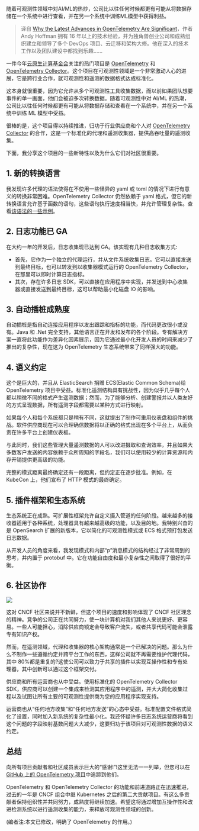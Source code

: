 <!--
title: 为什么OpenTelemetry的最新进展非常重要
cover: https://cdn.thenewstack.io/media/2023/12/1fc08803-tree-3285547_1280-1024x530.jpg
-->

随着可观测性领域中对AI/ML的热炒，公司比以往任何时候都更有可能从将数据存储在一个系统中进行查看，并在另一个系统中训练ML模型中获得利益。

> 译自 [Why the Latest Advances in OpenTelemetry Are Significant](https://thenewstack.io/why-the-latest-advances-in-opentelemetry-are-significant/)，作者 Andy Hoffman 拥有 16 年以上的技术经验，并为独角兽创业公司和成熟组织建立和领导了多个 DevOps 项目、云迁移和架构大修。他在深入的技术工作以及团队建设中都找到乐趣......

一件今年[云原生计算基金会](https://cncf.io/?utm_content=inline-mention)关注的热门项目是 [OpenTelemetry](https://thenewstack.io/observability-in-2024-more-opentelemetry-less-confusion/) 和 [OpenTelemetry Collector](https://thenewstack.io/how-the-opentelemetry-collector-scales-observability/)。这个项目在可观测性领域是一个非常激动人心的进展，它是跨行业合作，就可观测性和遥测的数据格式达成标准化。

这本身就很重要，因为它允许从多个可观测性工具收集数据，而以前如果团队想要事件的单一画面，他们会被迫多次转换数据。随着可观测性中对 AI/ML 的热潮，公司比以往任何时候都更有可能从将数据存储和查看在一个系统中，并在另一个系统中训练 ML 模型中受益。

很棒的是，这个项目得以持续推进，归功于行业供应商和个人对 [OpenTelemetry Collector](https://opentelemetry.io/docs/collector/) 的合作，这是一个标准化的代理和遥测收集器，提供高吞吐量的遥测收集。

下面，我分享这个项目的一些新特性以及为什么它们对社区很重要。

## 1. 新的转换语言

我发现许多代理的语法使得在不使用一些怪异的 yaml 或 toml 的情况下进行有意义的转换非常困难。OpenTelemetry Collector 仍然依赖于 yaml 格式，但它的新转换语言允许基于函数的语句，这些语句执行速度相当快，并允许管理复杂性。查看[该语法的一些示例](https://github.com/open-telemetry/opentelemetry-collector-contrib/blob/main/pkg/ottl/README.md)。

## 2. 日志功能已 GA

在大约一年的开发后，日志收集现已达到 GA。该实现有几种日志收集方式:

- 首先，它作为一个独立的代理运行，并从文件系统收集日志。它可以直接发送到最终目标，也可以转发到以收集器模式运行的 OpenTelemetry Collector，在那里可以即时计算日志指标。
- 其次，存在许多日志 SDK，可以直接在应用程序中实现，并发送到中心收集器或直接发送到最终目标，这可以帮助最小化磁盘 IO 的影响。

## 3. 自动插桩成熟度

自动插桩是指自动连接应用程序以发出跟踪和指标的功能，而代码更改很小或没有。Java 和 .Net 完全支持，其他语言正在开发和发布的各个阶段。专有解决方案一直将此功能作为差异化因素展示，因为它通过最小化开发人员的时间来减少了推出的复杂性，现在这为 OpenTelemetry 生态系统带来了同样强大的功能。

## 4. 语义约定

这个是巨大的，并且从 ElasticSearch 捐赠 ECS(Elastic Common Schema)给 OpenTelemetry 项目中受益。标准化遥测结构具有挑战性，因为似乎几乎每个人都以稍微不同的格式产生遥测数据；然而，为了能够分析、创建警报并以人类友好的方式呈现数据，所有遥测字段都需要以某种方式进行映射。

如果每个人和每个系统都只是稍有不同，这就提出了制作可重用仪表盘和组件的挑战。软件供应商现在可以合理确信数据将以正确的格式出现在多个平台上，从而负责在许多平台上创建仪表板。

与此同时，我们这些管理大量遥测数据的人可以改进摄取和查询效率，并且如果大多数客户发送的内容依赖于众所周知的字段名，我们可以使用较少的计算资源和内存开销提供更高级的功能。

完整的模式距离最终确定还有一段距离，但约定正在逐步批准。例如，在 KubeCon 上，他们宣布了 HTTP 模式的最终确定。

## 5. 插件框架和生态系统

生态系统正在成熟。可扩展性框架允许自定义摄入管道的任何阶段。越来越多的接收器适用于各种系统，处理器具有越来越高级的功能，以及目的地。我特别兴奋的是 OpenSearch 扩展的新版本，它以简化的可观测性模式或 ECS 格式预打包发送日志数据。

从开发人员的角度来看，我发现模式和内部“p”消息模式的结构经过了非常周到的思考，并内置于 protobuf 中。它在功能自由度和最小复杂性之间取得了很好的平衡。

## 6. 社区协作

![](https://cdn.thenewstack.io/media/0618310c-otel-collector.svg)

这对 CNCF 社区来说并不新鲜，但这个项目的速度和影响体现了 CNCF 社区理念的精神。竞争的公司正在共同努力，使一块计算机对我们其他人来说更好、更容易。一些人可能担心，消除供应商锁定会导致客户流失，或者共享代码可能会泄露专有知识产权。

然而，在遥测领域，代理和收集器的核心架构通常是一个已解决的问题。那么为什么不制作一些遵循约定并跨平台工作的东西，这样公司就不再需要维护代理代码，其中 80%都是重复的?这使公司可以致力于共享的插件以实现互操作性和专有处理器，其中创新可以通过这个框架交付。

供应商和所有运营商也从中受益。使用标准化的 OpenTelemetry Collector SDK，供应商可以创建一个集成来检测其应用程序中的遥测，并大大简化收集过程以及试图让所有主要的可观测性提供商为您的应用程序实现支持。

运营商也从“任何地方收集”和“任何地方发送”的心态中受益。标准配置文件格式简化了设置，同时加入新系统的复杂性最小化。我还怀疑许多日志系统运营商将看到这个问题的字段映射基数问题大大减少，这要归功于该项目对可观测性数据的语义约定。

## 总结

向所有项目贡献者和社区成员表示巨大的“感谢!”!这里无法一一列举，但您可以在 [GitHub 上的 OpenTelemetry 项目](https://github.com/open-telemetry/community/blob/main/community-members.md)中追踪到他们。

OpenTelemetry 和 OpenTelemetry Collector 的功能和前进道路正在迅速推进，过去的一年是 CNCF 组合中继 Kubernetes 之后的第二大贡献项目。有这么多贡献者保持组织性并共同努力，成熟度将继续加速。希望这将通过增加互操作性和改进检测系统以进行遥测收集的能力，来释放可观测性领域的创新。

(编者注:本文已修改，明确了 OpenTelemetry 的作用。)
